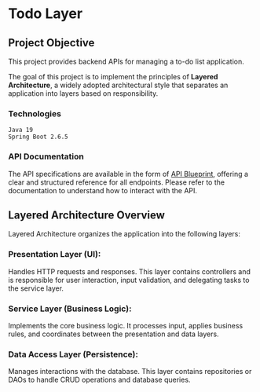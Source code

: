 # Todo Layer

## Project Objective

This project provides backend APIs for managing a to-do list application.

The goal of this project is to implement the principles of **Layered Architecture**, a widely adopted architectural style that separates an application into layers based on responsibility.

### Technologies

    Java 19
    Spring Boot 2.6.5

### API Documentation

The API specifications are available in the form of [API Blueprint](https://todosbackend.docs.apiary.io/), offering a
clear and structured reference for all
endpoints. Please refer to the documentation to understand how to interact with the API.

## Layered Architecture Overview
Layered Architecture organizes the application into the following layers:

### Presentation Layer (UI):
Handles HTTP requests and responses. This layer contains controllers and is responsible for user interaction, input validation, and delegating tasks to the service layer.

### Service Layer (Business Logic):
Implements the core business logic. It processes input, applies business rules, and coordinates between the presentation and data layers.

### Data Access Layer (Persistence):
Manages interactions with the database. This layer contains repositories or DAOs to handle CRUD operations and database queries.
